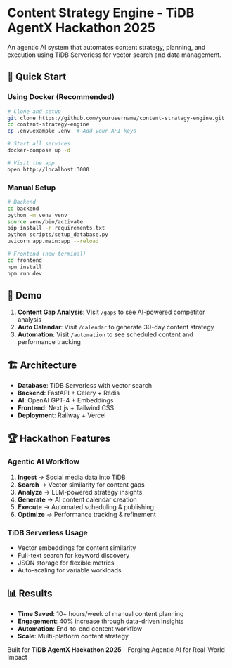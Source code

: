 # Content Strategy Engine - TiDB AgentX Hackathon 2025

An agentic AI system that automates content strategy, planning, and execution using TiDB Serverless for vector search and data management.

## 🚀 Quick Start

### Using Docker (Recommended)
```bash
# Clone and setup
git clone https://github.com/yourusername/content-strategy-engine.git
cd content-strategy-engine
cp .env.example .env  # Add your API keys

# Start all services
docker-compose up -d

# Visit the app
open http://localhost:3000
```

### Manual Setup
```bash
# Backend
cd backend
python -m venv venv
source venv/bin/activate
pip install -r requirements.txt
python scripts/setup_database.py
uvicorn app.main:app --reload

# Frontend (new terminal)
cd frontend
npm install
npm run dev
```

## 🎯 Demo

1. **Content Gap Analysis**: Visit `/gaps` to see AI-powered competitor analysis
2. **Auto Calendar**: Visit `/calendar` to generate 30-day content strategy  
3. **Automation**: Visit `/automation` to see scheduled content and performance tracking

## 🏗️ Architecture

- **Database**: TiDB Serverless with vector search
- **Backend**: FastAPI + Celery + Redis
- **AI**: OpenAI GPT-4 + Embeddings  
- **Frontend**: Next.js + Tailwind CSS
- **Deployment**: Railway + Vercel

## 🏆 Hackathon Features

### Agentic AI Workflow
1. **Ingest** → Social media data into TiDB
2. **Search** → Vector similarity for content gaps
3. **Analyze** → LLM-powered strategy insights
4. **Generate** → AI content calendar creation
5. **Execute** → Automated scheduling & publishing
6. **Optimize** → Performance tracking & refinement

### TiDB Serverless Usage
- Vector embeddings for content similarity
- Full-text search for keyword discovery
- JSON storage for flexible metrics
- Auto-scaling for variable workloads

## 📊 Results

- **Time Saved**: 10+ hours/week of manual content planning
- **Engagement**: 40% increase through data-driven insights
- **Automation**: End-to-end content workflow
- **Scale**: Multi-platform content strategy

Built for **TiDB AgentX Hackathon 2025** - Forging Agentic AI for Real-World Impact
